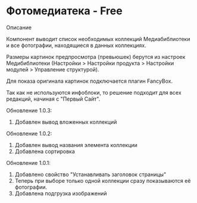 # Фотомедиатека - Free

Описание 

Компонент выводит список необходимых коллекций Медиабиблиотеки и все фотографии, находящиеся в данных коллекциях. 

Размеры картинок предпросмотра (превьюшек) берутся из настроек Медибиблиотеки (Настройки > Настройки продукта > Настройки модулей > Управление структурой). 

Для показа оригинала картинок подключается плагин FancyBox. 

Так как не используются инфоблоки, то решение подходит для всех редакций, начиная с "Первый Сайт". 

Обновление 1.0.3: 
1. Добавлен вывод вложенных коллекций 


Обновление 1.0.2: 
1. Добавлен вывод названия элемента коллекции 
2. Добавлена сортировка 


Обновление 1.0.1: 
1. Добавлено свойство "Устанавливать заголовок страницы" 
2. Теперь при выборе только одной коллекции сразу показываются её фотографии. 
3. Добавлена подгрузка изображений 
